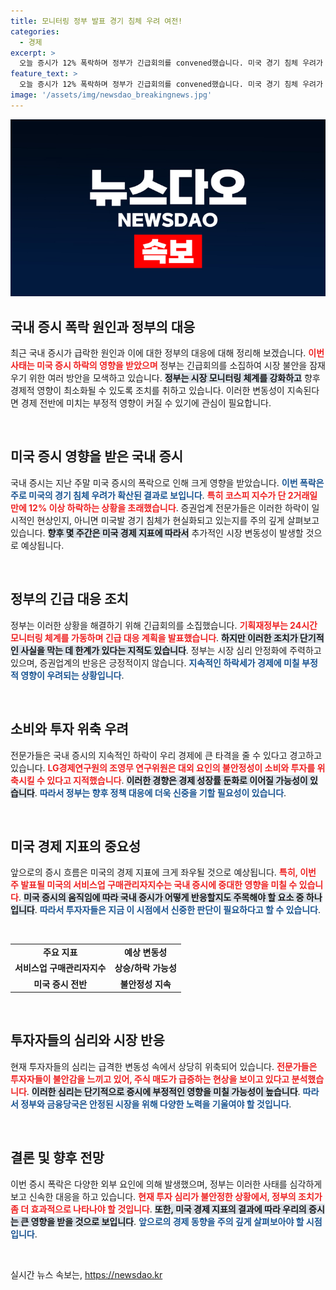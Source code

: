 ```yaml
---
title: 모니터링 정부 발표 경기 침체 우려 여전!
categories:
  - 경제
excerpt: >
  오늘 증시가 12% 폭락하며 정부가 긴급회의를 convened했습니다. 미국 경기 침체 우려가 심화되면서, 향후 경제에 부정적인 영향을 미칠 가능성이 커지고 있습니다. 이 상황의 진실은 무엇일까요? 클릭해서 확인해 보세요!
feature_text: >
  오늘 증시가 12% 폭락하며 정부가 긴급회의를 convened했습니다. 미국 경기 침체 우려가 심화되면서, 향후 경제에 부정적인 영향을 미칠 가능성이 커지고 있습니다. 이 상황의 진실은 무엇일까요? 클릭해서 확인해 보세요!
image: '/assets/img/newsdao_breakingnews.jpg'
---
```


<p><img src="/assets/img/newsdao_breakingnews.jpg" alt="flaretime 속보" /></p>

<h2 data-ke-size="size26">국내 증시 폭락 원인과 정부의 대응</h2>

<p data-ke-size="size16">최근 국내 증시가 급락한 원인과 이에 대한 정부의 대응에 대해 정리해 보겠습니다. <b><span style="color: #ee2323;">이번 사태는 미국 증시 하락의 영향을 받았으며</span></b> 정부는 긴급회의를 소집하여 시장 불안을 잠재우기 위한 여러 방안을 모색하고 있습니다. <b><span style="background-color: #21538527;">정부는 시장 모니터링 체계를 강화하고</span></b> 향후 경제적 영향이 최소화될 수 있도록 조치를 취하고 있습니다. 이러한 변동성이 지속된다면 경제 전반에 미치는 부정적 영향이 커질 수 있기에 관심이 필요합니다.</p>

<p data-ke-size="size16">&nbsp;</p>

<h2 data-ke-size="size26">미국 증시 영향을 받은 국내 증시</h2>

<p data-ke-size="size16">국내 증시는 지난 주말 미국 증시의 폭락으로 인해 크게 영향을 받았습니다. <b><span style="color: #1a5490;">이번 폭락은 주로 미국의 경기 침체 우려가 확산된 결과로 보입니다</span></b>. <b><span style="color: #ee2323;">특히 코스피 지수가 단 2거래일 만에 12% 이상 하락하는 상황을 초래했습니다</span></b>. 증권업계 전문가들은 이러한 하락이 일시적인 현상인지, 아니면 미국발 경기 침체가 현실화되고 있는지를 주의 깊게 살펴보고 있습니다. <b><span style="background-color: #21538527;">향후 몇 주간은 미국 경제 지표에 따라서</span></b> 추가적인 시장 변동성이 발생할 것으로 예상됩니다.</p>

<p data-ke-size="size16">&nbsp;</p>

<h2 data-ke-size="size26">정부의 긴급 대응 조치</h2>

<p data-ke-size="size16">정부는 이러한 상황을 해결하기 위해 긴급회의를 소집했습니다. <b><span style="color: #ee2323;">기획재정부는 24시간 모니터링 체계를 가동하며 긴급 대응 계획을 발표했습니다</span></b>. <b><span style="background-color: #21538527;">하지만 이러한 조치가 단기적인 사실을 막는 데 한계가 있다는 지적도 있습니다</span></b>. 정부는 시장 심리 안정화에 주력하고 있으며, 증권업계의 반응은 긍정적이지 않습니다. <b><span style="color: #1a5490;">지속적인 하락세가 경제에 미칠 부정적 영향이 우려되는 상황입니다</span></b>.</p>

<p data-ke-size="size16">&nbsp;</p>

<h2 data-ke-size="size26">소비와 투자 위축 우려</h2>

<p data-ke-size="size16">전문가들은 국내 증시의 지속적인 하락이 우리 경제에 큰 타격을 줄 수 있다고 경고하고 있습니다. <b><span style="color: #ee2323;">LG경제연구원의 조영무 연구위원은 대외 요인의 불안정성이 소비와 투자를 위축시킬 수 있다고 지적했습니다</span></b>. <b><span style="background-color: #21538527;">이러한 경향은 경제 성장률 둔화로 이어질 가능성이 있습니다</span></b>. <b><span style="color: #1a5490;">따라서 정부는 향후 정책 대응에 더욱 신중을 기할 필요성이 있습니다</span></b>.</p>

<p data-ke-size="size16">&nbsp;</p>

<h2 data-ke-size="size26">미국 경제 지표의 중요성</h2>

<p data-ke-size="size16">앞으로의 증시 흐름은 미국의 경제 지표에 크게 좌우될 것으로 예상됩니다. <b><span style="color: #ee2323;">특히, 이번 주 발표될 미국의 서비스업 구매관리자지수는 국내 증시에 중대한 영향을 미칠 수 있습니다</span></b>. <b><span style="background-color: #21538527;">미국 증시의 움직임에 따라 국내 증시가 어떻게 반응할지도 주목해야 할 요소 중 하나입니다</span></b>. <b><span style="color: #1a5490;">따라서 투자자들은 지금 이 시점에서 신중한 판단이 필요하다고 할 수 있습니다</span></b>.</p>

<p data-ke-size="size16">&nbsp;</p>

<table>
  <tr>
    <td style="text-align: center; height: 17px;"><b>주요 지표</b></td>
    <td style="text-align: center; height: 17px;"><b>예상 변동성</b></td>
  </tr>
  <tr>
    <td style="text-align: center; height: 17px;"><b>서비스업 구매관리자지수</b></td>
    <td style="text-align: center; height: 17px;"><b>상승/하락 가능성</b></td>
  </tr>
  <tr>
    <td style="text-align: center; height: 17px;"><b>미국 증시 전반</b></td>
    <td style="text-align: center; height: 17px;"><b>불안정성 지속</b></td>
  </tr>
</table>

<p data-ke-size="size16">&nbsp;</p> 

<h2 data-ke-size="size26">투자자들의 심리와 시장 반응</h2>

<p data-ke-size="size16">현재 투자자들의 심리는 급격한 변동성 속에서 상당히 위축되어 있습니다. <b><span style="color: #ee2323;">전문가들은 투자자들이 불안감을 느끼고 있어, 주식 매도가 급증하는 현상을 보이고 있다고 분석했습니다</span></b>. <b><span style="background-color: #21538527;">이러한 심리는 단기적으로 증시에 부정적인 영향을 미칠 가능성이 높습니다</span></b>. <b><span style="color: #1a5490;">따라서 정부와 금융당국은 안정된 시장을 위해 다양한 노력을 기울여야 할 것입니다</span></b>.</p>

<p data-ke-size="size16">&nbsp;</p>

<h2 data-ke-size="size26">결론 및 향후 전망</h2>

<p data-ke-size="size16">이번 증시 폭락은 다양한 외부 요인에 의해 발생했으며, 정부는 이러한 사태를 심각하게 보고 신속한 대응을 하고 있습니다. <b><span style="color: #ee2323;">현재 투자 심리가 불안정한 상황에서, 정부의 조치가 좀 더 효과적으로 나타나야 할 것입니다</span></b>. <b><span style="background-color: #21538527;">또한, 미국 경제 지표의 결과에 따라 우리의 증시는 큰 영향을 받을 것으로 보입니다</span></b>. <b><span style="color: #1a5490;">앞으로의 경제 동향을 주의 깊게 살펴보아야 할 시점입니다</span></b>.</p>

<p data-ke-size="size16">&nbsp;</p>
실시간 뉴스 속보는, <a href="https://newsdao.kr" rel="dofollow">https://newsdao.kr</a>


